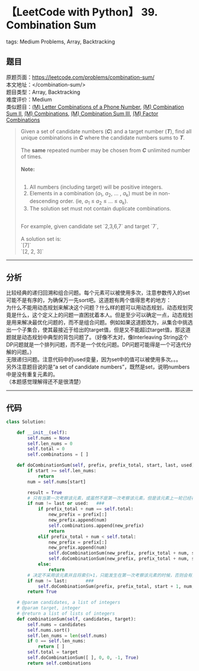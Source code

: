 # 【LeetCode with Python】 39. Combination Sum
tags: Medium Problems, Array, Backtracking

## 题目
原题页面：<https://leetcode.com/problems/combination-sum/><br/>
本文地址：<<leetcode-with-python-domain>/combination-sum/><br/>
题目类型：Array, Backtracking<br/>
难度评价：Medium<br/>
类似题目：[(M) Letter Combinations of a Phone Number](/letter-combinations-of-a-phone-number/), [(M) Combination Sum II](/combination-sum-ii/), [(M) Combinations](/combinations/), [(M) Combination Sum III](/combination-sum-iii/), [(M) Factor Combinations](/factor-combinations/)<br/>

> Given a set of candidate numbers (***C***) and a target number (***T***), find all unique combinations in ***C*** where the candidate numbers sums to ***T***.<br/>
><br/>
> The **same** repeated number may be chosen from ***C*** unlimited number of times.<br/>
><br/>
> **Note:**<br/>
><br/>
> 1. All numbers (including target) will be positive integers.<br/>
> 2. Elements in a combination (*a*<sub>1</sub>, *a*<sub>2</sub>, … , *a*<sub>k</sub>) must be in non-descending order. (ie, *a*<sub>1</sub> ≤ *a*<sub>2</sub> ≤ … ≤ *a*<sub>k</sub>).<br/>
> 3. The solution set must not contain duplicate combinations.<br/>
><br/>
> For example, given candidate set `2,3,6,7` and target `7`,<br/>
><br/>
> A solution set is:<br/>
> `[7]`<br/>
> `[2, 2, 3]`<br/>

<!-- more -->

---
## 分析
比较经典的递归回溯和组合问题。每个元素可以被使用多次，注意参数传入的set可能不是有序的，为确保万一先sort吧。这道题有两个值得思考的地方：<br/>
为什么不能用动态规划来解决这个问题？什么样的题可以用动态规划，动态规划究竟是什么，这个定义上的问题一直困扰着本人。但是至少可以确定一点，动态规划是用来解决最优化问题的，而不是组合问题。例如如果这道题改为，从集合中挑选出一个子集合，使其最接近于给出的target值，但是又不能超过target值，那这道题就是动态规划中典型的背包问题了。（好像不太对，像Interleaving String这个DP问题就是一个排列问题，而不是一个优化问题。DP问题可能得是一个可迭代分解的问题。）<br/>
无限递归问题。注意代码中的used变量，因为set中的值可以被使用多次。。。<br/>
另外注意题目说的是“a set of candidate numbers”，既然是set，说明numbers中是没有重复元素的。<br/>
（本题感觉理解得还不是很清楚）<br/>

---
## 代码
``` python
class Solution:

    def __init__(self):
        self.nums = None
        self.len_nums = 0
        self.total = 0
        self.combinations = [ ]

    def doCombinationSum(self, prefix, prefix_total, start, last, used):
        if start >= self.len_nums:
            return
        num = self.nums[start]

        result = True
        # 只有当第一次考察该元素，或虽然不是第一次考察该元素，但是该元素上一轮已经被采用，才能继续下去
        if num != last or used:   ###
            if prefix_total + num == self.total:
                new_prefix = prefix[:]
                new_prefix.append(num)
                self.combinations.append(new_prefix)
                return
            elif prefix_total + num < self.total:
                new_prefix = prefix[:]
                new_prefix.append(num)
                self.doCombinationSum(new_prefix, prefix_total + num, start + 1, num, True)
                self.doCombinationSum(new_prefix, prefix_total + num, start, num, True)
            else:
                return
        # 决定不采用该元素并且将索引+1，只能发生在第一次考察该元素的时候，否则会有重复组合加入
        if num != last:       ###
            self.doCombinationSum(prefix, prefix_total, start + 1, num, False)
        return True

    # @param candidates, a list of integers
    # @param target, integer
    # @return a list of lists of integers
    def combinationSum(self, candidates, target):
        self.nums = candidates
        self.nums.sort()
        self.len_nums = len(self.nums)
        if 0 == self.len_nums:
            return [ ]
        self.total = target
        self.doCombinationSum([ ], 0, 0, -1, True)
        return self.combinations
```
